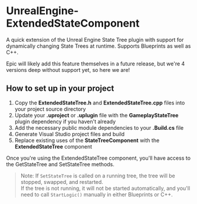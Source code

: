 # UnrealEngine-ExtendedStateComponent

A quick extension of the Unreal Engine State Tree plugin with support for dynamically changing State Trees at runtime.
Supports Blueprints as well as C++.

Epic will likely add this feature themselves in a future release, but we're 4 versions deep without support yet, so here we are!

## How to set up in your project

1. Copy the **ExtendedStateTree.h** and **ExtendedStateTree.cpp** files into your project source directory
2. Update your **.uproject** or **.uplugin** file with the **GameplayStateTree** plugin dependency if you haven't already
3. Add the necessary public module dependencies to your **.Build.cs** file
4. Generate Visual Studio project files and build
5. Replace existing uses of the **StateTreeComponent** with the **ExtendedStateTree** component

Once you're using the ExtendedStateTree component, you'll have access to the GetStateTree and SetStateTree methods.

> Note: If `SetStateTree` is called on a running tree, the tree will be stopped, swapped, and restarted.</br>
If the tree is not running, it will not be started automatically, and you'll need to call `StartLogic()` manually in either Blueprints or C++.
